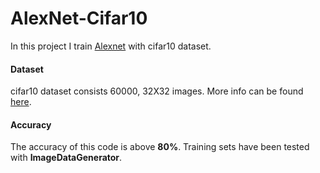 # AlexNet-Cifar10

In this project I train [Alexnet](https://www.learnopencv.com/understanding-alexnet/) with cifar10 dataset.

#### Dataset     

cifar10 dataset consists 60000, 32X32 images. More info can be found [here](https://www.cs.toronto.edu/~kriz/cifar.html).
#### Accuracy

The accuracy of this code is above **80%**. Training sets have been tested with **ImageDataGenerator**. 
